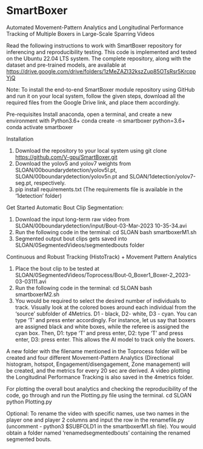 # SmartBoxer
Automated Movement-Pattern Analytics and Longitudinal Performance Tracking of Multiple Boxers in Large-Scale Sparring Videos

Read the following instructions to work with SmartBoxer repository for inferencing and reproducibility testing.
This code is implemented and tested on the Ubuntu 22.04 LTS system.
The complete repository, along with the dataset and pre-trained models, are available at
https://drive.google.com/drive/folders/1zMeZAZI32kszZup85OTsRsr5KrcppYjQ

Note:
To install the end-to-end SmartBoxer module repository using GitHub and run it on your local system, follow the given steps, download all the required files from the Google Drive link, and place them accordingly.

Pre-requisites
Install anaconda, open a terminal, and create a new environment with Python3.6+
   conda create -n smartboxer python=3.6+
   conda activate smartboxer

Installation
1) Download the repository to your local system using git clone https://github.com/V-gpu/SmartBoxer.git
2) Download the yolov5 and yolov7 weights from SLOAN/00boundarydetection/yolov5l.pt, SLOAN/00boundarydetection/yolov5n.pt and SLOAN/1detection/yolov7-seg.pt, respectively.
3) pip install requirements.txt (The requirements file is available in the ‘1detection’ folder) 

Get Started
Automatic Bout Clip Segmentation:
1) Download the input long-term raw video from SLOAN/00boundarydetection/input/Bout-03-Mar-2023 10-35-34.avi
2) Run the following code in the terminal:
   cd SLOAN
   bash smartboxerM1.sh
3) Segmented output bout clips gets saved into SLOAN/0SegmentedVideos/segmentedbouts folder
   
Continuous and Robust Tracking (HistoTrack) + Movement Pattern Analytics
1) Place the bout clip to be tested at SLOAN/0SegmentedVideos/Toprocess/Bout-0_Boxer1_Boxer-2_2023-03-03111.avi
2) Run the following code in the terminal:
   cd SLOAN
   bash smartboxerM2.sh
3) You would be required to select the desired number of individuals to track. Visually look at the colored boxes around each individual from the ‘source’ subfolder of 4Metrics. 
D1 - black, D2- white, D3 - cyan. You can type ‘T’ and press enter accordingly. For instance, let us say that boxers are assigned black and white boxes, while the referee is assigned the cyan box. Then, D1: type ‘T’ and press enter, D2: type ‘T’ and press enter, D3: press enter. This allows the AI model to track only the boxers. 

A new folder with the filename mentioned in the Toprocess folder will be created and four different Movement-Pattern Analytics (Directional histogram, hotspot, Engagement/disengagement, Zone management)  will be created, and the metrics for every 20 sec are derived. A video plotting the  Longitudinal Performance Tracking  is also saved in the 4metrics folder.

For plotting the overall bout analytics and checking the reproducibility of the code, go through and run the Plotting.py file using the terminal.
   cd SLOAN
   python Plotting.py 

Optional: 
To rename the video with specific names, use two names in the player one and player 2 columns and input the row in the renamefile.py (uncomment - python3 $SUBFOLD1 in the smartboxerM1.sh file). You would obtain a folder named ‘renamedsegmentedbouts’ containing the renamed segmented bouts.

